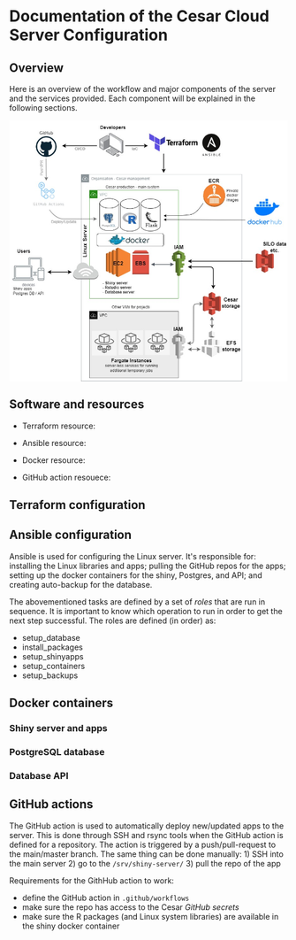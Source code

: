 # Documentation of the Cesar Cloud Server Configuration
## Overview

Here is an overview of the workflow and major components of the server
and the services provided. Each component will be explained in the
following sections.

<img src="AWS_architecture.jpg" width="700" style="display: block; margin: auto;" />

## Software and resources

-   Terraform resource:

-   Ansible resource:

-   Docker resource:

-   GitHub action resouece:

## Terraform configuration

## Ansible configuration
Ansible is used for configuring the Linux server. It's responsible for: installing the Linux libraries and apps; pulling the GitHub repos for the apps; setting up the docker containers for the shiny, Postgres, and API; and creating auto-backup for the database.

The abovementioned tasks are defined by a set of *roles* that are run in sequence. It is important to know which operation to run in order to get the next step successful. The roles are defined (in order) as:
- setup_database
- install_packages
- setup_shinyapps
- setup_containers
- setup_backups

## Docker containers

### Shiny server and apps

### PostgreSQL database

### Database API

## GitHub actions
The GitHub action is used to automatically deploy new/updated apps to the server. This is done through SSH and rsync tools when the GitHub action is defined for a repository. The action is triggered by a push/pull-request to the main/master branch. The same thing can be done manually: 1) SSH into the main server 2) go to the `/srv/shiny-server/` 3) pull the repo of the app

Requirements for the GithHub action to work:
 - define the GitHub action in `.github/workflows`
 - make sure the repo has access to the Cesar *GitHub secrets*
 - make sure the R packages (and Linux system libraries) are available in the shiny docker container
